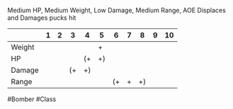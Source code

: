 
Medium HP, Medium Weight, Low Damage, Medium Range, AOE Displaces and Damages pucks hit

|        | 1   | 2   | 3   | 4   | 5   | 6   | 7   | 8   | 9   | 10  |
| ------ | --- | --- | --- | --- | --- | --- | --- | --- | --- | --- |
| Weight |     |     |     |     | +   |     |     |     |     |     |
| HP     |     |     |     | (+  | +)  |     |     |     |     |     |
| Damage |     |     | (+  | +)  |     |     |     |     |     |     |
| Range  |     |     |     |     |     | (+  | +   | +)  |     |     |
#Bomber #Class 